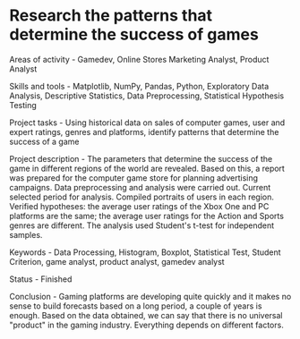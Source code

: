 # Research the patterns that determine the success of games

Areas of activity - Gamedev, Online Stores Marketing Analyst, Product Analyst

Skills and tools - Matplotlib, NumPy, Pandas, Python, Exploratory Data Analysis, Descriptive Statistics, Data Preprocessing, Statistical Hypothesis Testing

Project tasks - Using historical data on sales of computer games, user and expert ratings, genres and platforms, identify patterns that determine the success of a game

Project description - The parameters that determine the success of the game in different regions of the world are revealed.
Based on this, a report was prepared for the computer game store for planning
advertising campaigns. Data preprocessing and analysis were carried out. Current selected
period for analysis. Compiled portraits of users in each region. Verified
hypotheses: the average user ratings of the Xbox One and PC platforms are the same;
the average user ratings for the Action and Sports genres are different. The analysis used Student's t-test for independent samples.

Keywords - Data Processing, Histogram, Boxplot, Statistical Test, Student Criterion, game analyst, product analyst, gamedev analyst

Status - Finished

Conclusion - Gaming platforms are developing quite quickly and it makes no sense to build forecasts based on a long period, a couple of years is enough. Based on the data obtained, we can say that there is no universal "product" in the gaming industry. Everything depends on different factors.
